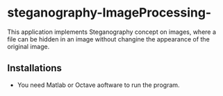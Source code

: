 # steganography-ImageProcessing-
This application implements Steganography concept on images, where a file can be hidden in an image without changine the appearance of the original image.



## Installations 
- You need Matlab or Octave aoftware to run the program.




